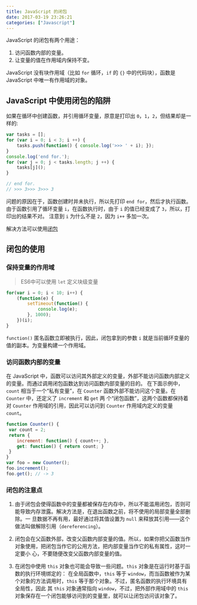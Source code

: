 ```yaml
---
title: JavaScript 的闭包
date: 2017-03-19 23:26:21
categories: ["Javascript"]
---
```

JavaScript 的闭包有两个用途：

1. 访问函数内部的变量。
2. 让变量的值在作用域内保持不变。

<!-- more -->
JavaScript 没有块作用域（比如 `for` 循环，`if` 的 `{}` 中的代码块），函数是 JavaScript 中唯一有作用域的对象。

## JavaScript 中使用闭包的陷阱

如果在循环中创建函数，并引用循环变量，原意是打印出 `0`，`1`，`2`，但结果却是一样的:

```javascript
var tasks = [];
for (var i = 0; i < 3; i ++) {
    tasks.push(function() { console.log('>>> ' + i); });
}
console.log('end for.');
for (var j = 0; j < tasks.length; j ++) {
    tasks[j]();
}

// end for.
// >>> 3>>> 3>>> 3
```

问题的原因在于，函数创建时并未执行，所以先打印 `end for`，然后才执行函数。
由于函数引用了循环变量 `i`，在函数执行时，由于 `i` 的值已经变成了 `3`，所以，打印出的结果不对。
注意到 `i` 为什么不是 `2`，因为 `i++` 多加一次。

解决方法可以使用[闭包](#jump)

## 闭包的使用

### <span id="jump">保持变量的作用域</span>

> ES6中可以使用 `let` 定义块级变量

```javascript
for(var i = 0; i < 10; i++) {
    (function(e) {
        setTimeout(function() {
            console.log(e);
        }, 1000);
    })(i);
}
```

`function()` 匿名函数立即被执行，因此，闭包拿到的参数 `i` 就是当前循环变量的值的副本。为变量构建一个作用域。

### 访问函数内部的变量

在 JavaScript 中，函数可以访问其外部定义的变量，外部不能访问函数内部定义的变量。而通过调用闭包函数达到访问函数内部变量的目的。
在下面示例中，`count` 相当于一个“私有变量”，在 `Counter` 函数外部不能访问这个变量。在 `Counter` 中，还定义了 `increment` 和 `get` 两
个“闭包函数”，这两个函数都保持着对 `Counter` 作用域的引用，因此可以访问到 `Counter` 作用域内定义的变量 `count`。

```javascript
function Counter() {
 var count = 2;
 return {
    increment: function() { count++; },
    get: function() { return count; }
 }
}
var foo = new Counter();
foo.increment();
foo.get(); // -> 3
```

### 闭包的注意点

1. 由于闭包会使得函数中的变量都被保存在内存中，所以不能滥用闭包，否则可能导致内存泄露。解决方法是，在退出函数之前，将不使用的局部变量全部删除。一
旦数据不再有用，最好通过将其值设置为 `null` 来释放其引用——这个做法叫做解除引用（`dereferencing`）。

2. 闭包会在父函数外部，改变父函数内部变量的值。所以，如果你把父函数当作对象使用，把闭包当作它的公用方法，把内部变量当作它的私有属性，这时一定要小
心，不要随便改变父函数内部变量的值。

3. 在闭包中使用 `this` 对象也可能会导致一些问题。`this` 对象是在运行时基于函数的执行环境绑定的：
在全局函数中，`this` 等于 `window`，而当函数被作为某个对象的方法调用时，`this` 等于那个对象。不过，匿名函数的执行环境具有全局性，因此
其 `this` 对象通常指向 `window`，不过，把外部作用域中的 `this` 对象保存在一个闭包能够访问到的变量里，就可以让闭包访问该对象了。
